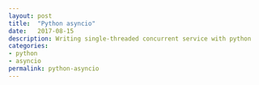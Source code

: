 ```yaml
---
layout: post
title:  "Python asyncio"
date:   2017-08-15
description: Writing single-threaded concurrent service with python
categories:
- python
- asyncio
permalink: python-asyncio
---
```


